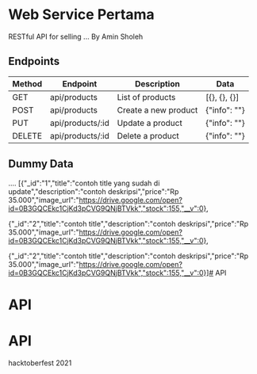 # Web Service Pertama

RESTful API for selling ...
By Amin Sholeh

## Endpoints

| Method	| Endpoint 			| Description 				| Data 					|
|-----------|-------------------|---------------------------|-----------------------|
| GET 		| api/products 		| List of products 			| [{}, {}, {}]			|
| POST 		| api/products		| Create a new product 		| {"info": ""} 			|
| PUT 		| api/products/:id 	| Update a product 			| {"info": ""} 			|
| DELETE 	| api/products/:id 	| Delete a product 			| {"info": ""}			|


## Dummy Data


....
[{"_id":"1","title":"contoh title yang sudah di update","description":"contoh deskripsi","price":"Rp 35.000","image_url":"https://drive.google.com/open?id=0B3GQCEkc1CjKd3pCVG9QNjBTVkk","stock":155,"__v":0},


{"_id":"2","title":"contoh title","description":"contoh deskripsi","price":"Rp 35.000","image_url":"https://drive.google.com/open?id=0B3GQCEkc1CjKd3pCVG9QNjBTVkk","stock":155,"__v":0},



{"_id":"2","title":"contoh title","description":"contoh deskripsi","price":"Rp 35.000","image_url":"https://drive.google.com/open?id=0B3GQCEkc1CjKd3pCVG9QNjBTVkk","stock":155,"__v":0}]# API
# API
# API
 hacktoberfest 2021
